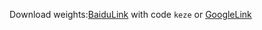 Download weights:<a href="https://pan.baidu.com/s/1pbDzIRHppJlVzXoqspNB4w?pwd=keze">BaiduLink</a> with code `keze` or <a href="https://drive.google.com/file/d/1YCEIvquBG44w44tzoDAxpvnQpgddF1CV/view?usp=drive_link">GoogleLink</a>

